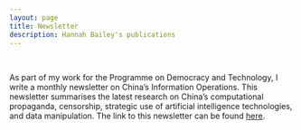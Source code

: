 ```yaml
---
layout: page
title: Newsletter
description: Hannah Bailey's publications
---
```

<br/>


As part of my work for the Programme on Democracy and Technology, I write a monthly newsletter on China’s Information Operations. This newsletter summarises the latest research on China’s computational propaganda, censorship, strategic use of artificial intelligence technologies, and data manipulation. The link to this newsletter can be found [here](https://demtech.oii.ox.ac.uk/research/posts/china-information-operations-newsletters/).

